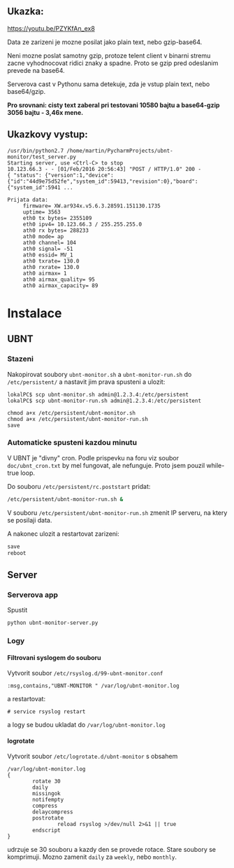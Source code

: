 ## Ukazka:

https://youtu.be/PZYKfAn_ex8

Data ze zarizeni je mozne posilat jako plain text, nebo gzip-base64.

Neni mozne poslat samotny gzip, protoze telent client v binarni stremu zacne vyhodnocovat ridici znaky a spadne. Proto se gzip pred odeslanim prevede na base64.

Serverova cast v Pythonu sama detekuje, zda je vstup plain text, nebo base64/gzip.

**Pro srovnani: cisty text zaberal pri testovani 10580 bajtu a base64-gzip 3056 bajtu - 3,46x mene.**

## Ukazkovy vystup:
```
/usr/bin/python2.7 /home/martin/PycharmProjects/ubnt-monitor/test_server.py
Starting server, use <Ctrl-C> to stop
10.123.66.3 - - [01/Feb/2016 20:56:43] "POST / HTTP/1.0" 200 -
{ "status": {"version":1,"device":{"id":"44d9e75d52fe","system_id":59413,"revision":0},"board":{"system_id":5941 ...

Prijata data:
	 firmware= XW.ar934x.v5.6.3.28591.151130.1735
	 uptime= 3563
	 eth0 tx bytes= 2355109
	 eth0 ipv4= 10.123.66.3 / 255.255.255.0
	 ath0 rx bytes= 288233
	 ath0 mode= ap
	 ath0 channel= 104
	 ath0 signal= -51
	 ath0 essid= MV_1
	 ath0 txrate= 130.0
	 ath0 rxrate= 130.0
	 ath0 airmax= 1
	 ath0 airmax_quality= 95
	 ath0 airmax_capacity= 89

```	 

# Instalace

## UBNT

### Stazeni
Nakopirovat soubory `ubnt-monitor.sh` a `ubnt-monitor-run.sh` do `/etc/persistent/` a nastavit jim prava spusteni a ulozit:

```
lokalPC$ scp ubnt-monitor.sh admin@1.2.3.4:/etc/persistent
lokalPC$ scp ubnt-monitor-run.sh admin@1.2.3.4:/etc/persistent
```

```
chmod a+x /etc/persistent/ubnt-monitor.sh
chmod a+x /etc/persistent/ubnt-monitor-run.sh
save
```

### Automaticke spusteni kazdou minutu

V UBNT je "divny" cron. Podle prispevku na foru viz soubor `doc/ubnt_cron.txt` by mel fungovat, ale nefunguje.
Proto jsem pouzil while-true loop.

Do souboru `/etc/persistent/rc.poststart` pridat:

```bash
/etc/persistent/ubnt-monitor-run.sh &
```

V souboru `/etc/persistent/ubnt-monitor-run.sh` zmenit IP serveru, na ktery se posilaji data.

A nakonec ulozit a restartovat zarizeni:

```bash
save
reboot
```

## Server

### Serverova app

Spustit

```bash
python ubnt-monitor-server.py
```

### Logy

#### Filtrovani syslogem do souboru

Vytvorit soubor `/etc/rsyslog.d/99-ubnt-monitor.conf`

```
:msg,contains,"UBNT-MONITOR " /var/log/ubnt-monitor.log
```

a restartovat:

```
# service rsyslog restart
```

a logy se budou ukladat do `/var/log/ubnt-monitor.log`

#### logrotate

Vytvorit soubor `/etc/logrotate.d/ubnt-monitor` s obsahem

```
/var/log/ubnt-monitor.log
{
        rotate 30
        daily
        missingok
        notifempty
        compress
        delaycompress
        postrotate
                reload rsyslog >/dev/null 2>&1 || true
        endscript
}
```

udrzuje se 30 souboru a kazdy den se provede rotace. Stare soubory se komprimuji.
Mozno zamenit `daily` za `weekly`, nebo `monthly`.
